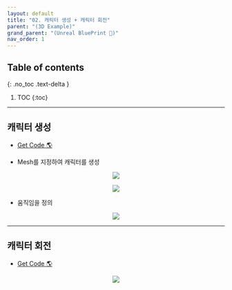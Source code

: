 ```yaml
---
layout: default
title: "02. 캐릭터 생성 + 캐릭터 회전"
parent: "(3D Example)"
grand_parent: "(Unreal BluePrint 🌠)"
nav_order: 1
---
```


## Table of contents
{: .no_toc .text-delta }

1. TOC
{:toc}

---

## 캐릭터 생성

* [Get Code 🌎](https://github.com/Arthur880708/Unreal_Blueprint_2/tree/2)

* Mesh를 지정하여 캐릭터를 생성

<p align="center">
  <img src="https://taehyungs-programming-blog.github.io/blog/assets/images/unreal/bp-3/bp3-2-1.png"/>
</p>

<p align="center">
  <img src="https://taehyungs-programming-blog.github.io/blog/assets/images/unreal/bp-3/bp3-2-3.png"/>
</p>

* 움직임을 정의

<p align="center">
  <img src="https://taehyungs-programming-blog.github.io/blog/assets/images/unreal/bp-3/bp3-2-2.png"/>
</p>

---

## 캐릭터 회전

* [Get Code 🌎](https://github.com/Arthur880708/Unreal_Blueprint_2/tree/3)

<p align="center">
  <img src="https://taehyungs-programming-blog.github.io/blog/assets/images/unreal/bp-3/bp3-2-4.png"/>
</p>


